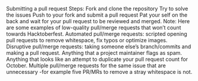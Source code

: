 Submitting a pull request
Steps:
Fork and clone the repository
Try to solve the issues
Push to your fork and submit a pull request
Pat your self on the back and wait for your pull request to be reviewed and merged.
Note:
Here are some examples of low-quality pull/merge requests that won’t count towards Hacktoberfest.
Automated pull/merge requests: scripted opening pull requests to remove whitespace, fix typos or optimize images.
Disruptive pull/merge requests: taking someone else’s branch/commits and making a pull request.
Anything that a project maintainer flags as spam.
Anything that looks like an attempt to duplicate your pull request count for October.
Multiple pull/merge requests for the same issue that are unnecessary -for example five PR/MRs to remove a stray whitespace is not.

